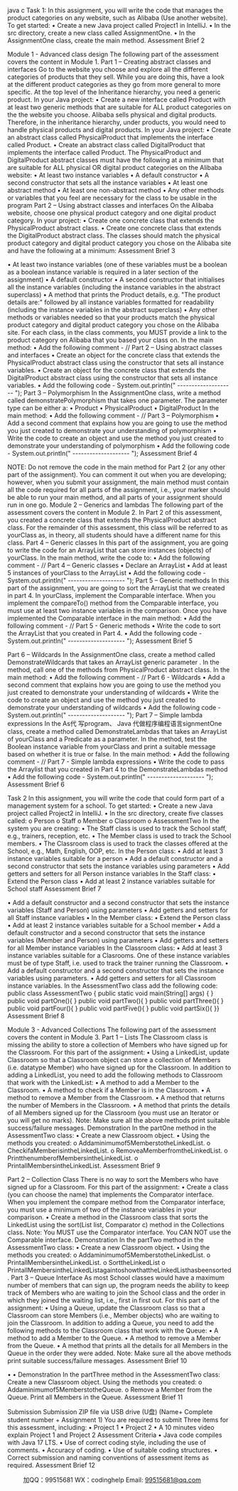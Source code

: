 java c  Task 1:
In this assignment, you will write the code that manages the product categories on any website, such as Alibaba (Use another website). To get started:
• Create a new Java project called Project1 in IntelliJ.
• In the src directory, create a new class called AssignmentOne.
• In the AssignmentOne class, create the main method.
 Assessment Brief
2

  Module 1 - Advanced class design
The following part of the assessment covers the content in Module 1.
Part 1 – Creating abstract classes and interfaces
Go to the website you choose and explore all the different categories of products that they sell. While you are doing this, have a look at the different product categories as they go from more general to more specific. At the top level of the Inheritance hierarchy, you need a generic product. In your Java project:
• Create a new interface called Product with at least two generic methods that are suitable for ALL product categories on the the website you choose.
Alibaba sells physical and digital products. Therefore, in the inheritance hierarchy, under products, you would need to handle physical products and digital products. In your Java project:
• Create an abstract class called PhysicalProduct that implements the interface called Product.
• Create an abstract class called DigitalProduct that implements the interface called Product.
The PhysicalProduct and DigitalProduct abstract classes must have the following at a minimum that are suitable for ALL physical OR digital product categories on the Alibaba website:
• At least two instance variables
• A default constructor
• A second constructor that sets all the instance variables
• At least one abstract method
• At least one non-abstract method
• Any other methods or variables that you feel are necessary for the class to be usable in the program
Part 2 – Using abstract classes and interfaces
On the Alibaba website, choose one physical product category and one digital product category. In your project:
• Create one concrete class that extends the PhysicalProduct abstract class.
• Create one concrete class that extends the DigitalProduct abstract class.
The classes should match the physical product category and digital product category you chose on the Alibaba site and have the following at a minimum:
 Assessment Brief
3

  • At least two instance variables (one of these variables must be a boolean as a boolean instance variable is required in a later section of the assignment)
• A default constructor
• A second constructor that initialises all the instance variables (including the instance variables in the abstract superclass)
• A method that prints the Product details, e.g. "The product details are:" followed by all instance variables formatted for readability
(including the instance variables in the abstract superclass)
• Any other methods or variables needed so that your products match the physical product category and digital product category you
chose on the Alibaba site.
For each class, in the class comments, you MUST provide a link to the product category on Alibaba that you based
your class on. In the main method:
• Add the following comment - // Part 2 – Using abstract classes and interfaces
• Create an object for the concrete class that extends the PhysicalProduct abstract class using the constructor that sets all instance
variables.
• Create an object for the concrete class that extends the DigitalProduct abstract class using the constructor that sets all instance
variables.
• Add the following code - System.out.println(" -------------------- ");
Part 3 – Polymorphism
In the AssignmentOne class, write a method called demonstratePolymorphism that takes one parameter. The parameter type can be either a: • Product
• PhysicalProduct • DigitalProduct
In the main method:
• Add the following comment - // Part 3 – Polymorphism
• Add a second comment that explains how you are going to use the method you just created to demonstrate your understanding of
polymorphism
• Write the code to create an object and use the method you just created to demonstrate your understanding of polymorphism
• Add the following code - System.out.println(" -------------------- ");
 Assessment Brief
4

  NOTE: Do not remove the code in the main method for Part 2 (or any other part of the assignment). You can comment it out when you are developing; however, when you submit your assignment, the main method must contain all the code required for all parts of the assignment, i.e., your marker should be able to run your main method, and all parts of your assignment should run in one go.
Module 2 – Generics and lambdas
The following part of the assessment covers the content in Module 2.
In Part 2 of this assessment, you created a concrete class that extends the PhysicalProduct abstract class. For the remainder of this
assessment, this class will be referred to as yourClass as, in theory, all students should have a different name for this class.
Part 4 – Generic classes
In this part of the assignment, you are going to write the code for an ArrayList that can store instances (objects) of yourClass. In the main method, write the code to:
• Add the following comment - // Part 4 – Generic classes
• Declare an ArrayList
• Add at least 5 instances of yourClass to the ArrayList
• Add the following code - System.out.println(" -------------------- ");
Part 5 – Generic methods
In this part of the assignment, you are going to sort the ArrayList that we created in part 4.
In yourClass, implement the Comparable interface. When you implement the compareTo() method from the Comparable interface, you must use at least two instance variables in the comparison.
Once you have implemented the Comparable interface in the main method:
• Add the following comment - // Part 5 - Generic methods
• Write the code to sort the ArrayList that you created in Part 4.
• Add the following code - System.out.println(" -------------------- ");
  Assessment Brief
5

  Part 6 – Wildcards
In the AssignmentOne class, create a method called DemonstrateWildcards that takes an ArrayList generic parameter . In the method, call one of the methods from PhysicalProduct abstract class.
In the main method:
• Add the following comment - // Part 6 - Wildcards
• Add a second comment that explains how you are going to use the method you just created to demonstrate your understanding of wildcards
• Write the code to create an object and use the method you just created to demonstrate your understanding of wildcards
• Add the following code - System.out.println(" -------------------- ");
Part 7 – Simple lambda expressions
In the As代 写program、 Java
代做程序编程语言signmentOne class, create a method called DemonstrateLambdas that takes an ArrayList of yourClass and a Predicate as a parameter. In the method, test the Boolean instance variable from yourClass and print a suitable message based on whether it is true or false. In the main method:
• Add the following comment - // Part 7 - Simple lambda expressions
• Write the code to pass the Arraylist that you created in Part 4 to the DemonstrateLambdas method
• Add the following code - System.out.println(" -------------------- ");
 Assessment Brief
6

  Task 2
In this assignment, you will write the code that could form part of a management system for a school.
To get started:
• Create a new Java project called Project2 in IntelliJ.
• In the src directory, create five classes called:
o Person
o Staff
o Member
o Classroom
o AssessmentTwo
In the system you are creating:
• The Staff class is used to track the School staff, e.g., trainers, reception, etc.
• The Member class is used to track the School members.
• The Classroom class is used to track the classes offered at the School, e.g., Math, English, OOP, etc.
In the Person class:
• Add at least 3 instance variables suitable for a person
• Add a default constructor and a second constructor that sets the instance variables using parameters
• Add getters and setters for all Person instance variables
In the Staff class:
• Extend the Person class
• Add at least 2 instance variables suitable for School staff
 Assessment Brief
7

  • Add a default constructor and a second constructor that sets the instance variables (Staff and Person) using parameters
• Add getters and setters for all Staff instance variables •
In the Member class:
• Extend the Person class
• Add at least 2 instance variables suitable for a School member
• Add a default constructor and a second constructor that sets the instance variables (Member and Person) using parameters
• Add getters and setters for all Member instance variables
In the Classroom class:
• Add at least 3 instance variables suitable for a Clasrooms. One of these instance variables must be of type Staff, i.e. used to track the trainer running the Classroom.
• Add a default constructor and a second constructor that sets the instance variables using parameters.
• Add getters and setters for all Classroom instance variables.
In the AssessmentTwo class add the following code:
public class AssessmentTwo {
public static void main(String[] args) { }
public void partOne(){
}
public void partTwo(){
}
public void partThree(){
}
public void partFour(){
}
public void partFive(){
}
public void partSix(){
}}
 Assessment Brief
8

  Module 3 - Advanced Collections
The following part of the assessment covers the content in Module 3.
Part 1 – Lists
The Classroom class is missing the ability to store a collection of Members who have signed up for the Classroom. For this part of the assignment:
• Using a LinkedList, update Classroom so that a Classroom object can store a collection of Members (i.e. datatype Member) who have signed up for the
Classroom.
In addition to adding a LinkedList, you need to add the following methods to Classroom that work with the LinkedList:
• A method to add a Member to the Classroom.
• A method to check if a Member is in the Classroom.
• A method to remove a Member from the Classroom.
• A method that returns the number of Members in the Classroom.
• A method that prints the details of all Members signed up for the Classroom (you must use an Iterator or you will get no marks).
Note: Make sure all the above methods print suitable success/failure messages. Demonstration
In the partOne method in the AssessmentTwo class:
• Create a new Classroom object.
• Using the methods you created:
o Addaminimumof5MemberstotheLinkedList. o CheckifaMemberisintheLinkedList.
o RemoveaMemberfromtheLinkedList.
o PrintthenumberofMembersintheLinkedList. o PrintallMembersintheLinkedList.
 Assessment Brief
9

  Part 2 – Collection Class
There is no way to sort the Members who have signed up for a Classroom. For this part of the assignment:
• Create a class (you can choose the name) that implements the Comparator interface. When you implement the compare method from the Comparator interface, you must use a minimum of two of the instance variables in your comparison.
• Create a method in the Classroom class that sorts the LinkedList using the sort(List list, Comparator c) method in the Collections class. Note: You MUST use the Comparator interface. You CAN NOT use the Comparable interface.
Demonstration
In the partTwo method in the AssessmentTwo class:
• Create a new Classroom object.
• Using the methods you created:
o Addaminimumof5MemberstotheLinkedList.
o PrintallMembersintheLinkedList.
o SorttheLinkedList
o PrintallMembersintheLinkedListagaintoshowthattheLinkedListhasbeensorted.
Part 3 – Queue Interface
As most School classes would have a maximum number of members that can sign up, the program needs the ability to keep track of Members who are waiting to join the School class and the order in which they joined the waiting list, i.e., first in first out.
For this part of the assignment:
• Using a Queue, update the Classroom class so that a Classroom can store Members (i.e., Member objects) who are waiting to join the Classroom.
In addition to adding a Queue, you need to add the following methods to the Classroom class that work with the Queue:
• A method to add a Member to the Queue.
• A method to remove a Member from the Queue.
• A method that prints all the details for all Members in the Queue in the order they were added.
Note: Make sure all the above methods print suitable success/failure messages. Assessment Brief
10
 
  • •
Demonstration
In the partThree method in the AssessmentTwo class:
Create a new Classroom object. Using the methods you created:
o Addaminimumof5MemberstotheQueue.
o Remove a Member from the Queue. Print all Members in the Queue.
 Assessment Brief
11

  Submission
Submission ZIP file via USB drive (U盘) (Name+ Complete student number + Assignment 1) You are required to submit Three items for this assessment, including:
• Project 1
• Project 2
• A 10 minutes video explain Project 1 and Project 2
Assessment Criteria
• Java code compiles with Java 17 LTS.
• Use of correct coding style, including the use of comments.
• Accuracy of coding.
• Use of suitable coding structures.
• Correct submission and naming conventions of assessment items as required.
 Assessment Brief
12

         
加QQ：99515681  WX：codinghelp  Email: 99515681@qq.com
